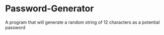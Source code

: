 # Password-Generator
A program that will generate a random string of 12 characters as a potential password
